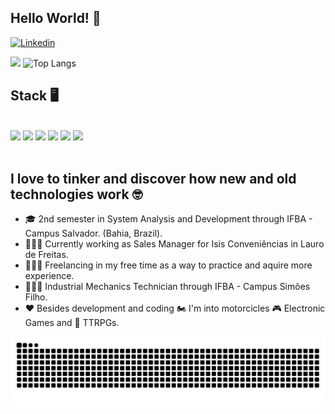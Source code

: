 ## Hello World! 👋

[![Linkedin](https://img.shields.io/badge/LinkedIn-0077B5?style=for-the-badge&logo=linkedin&logoColor=white)](https://www.linkedin.com/in/roberto-silva-barreto-9b3a48210/)

<div>
    <img height="180em" src="https://github-readme-stats.vercel.app/api?username=importRoberto&show_icons=true&theme=transparent&rank_icon=github"/>
    <img height="180em" src="https://github-readme-stats.vercel.app/api/top-langs/?username=importRoberto&layout=donut&size_weight=0.5&count_weight=0.5&theme=transparent" alt="Top Langs"/>
</div>

## Stack 🖥
<div style="display:inline_block"><br>
	<img src="https://img.shields.io/badge/git-%23F05033.svg?style=for-the-badge&logo=git&logoColor=white"/>
	<img src="https://img.shields.io/badge/HTML5-E34F26?style=for-the-badge&logo=html5&logoColor=white"/>
	<img src="https://img.shields.io/badge/CSS3-1572B6?style=for-the-badge&logo=css3&logoColor=white"/>
	<img src="https://img.shields.io/badge/JavaScript-F7DF1E?style=for-the-badge&logo=javascript&logoColor=black"/>
	<img src="https://img.shields.io/badge/C-00599C?style=for-the-badge&logo=c&logoColor=white"/>
	<img src="https://img.shields.io/badge/python-3670A0?style=for-the-badge&logo=python&logoColor=ffdd54"/>
</div><br>

## I love to tinker and discover how new and old technologies work 🤓
<section>
  
- 🎓 2nd semester in System Analysis and Development through IFBA - Campus Salvador. (Bahia, Brazil).
- 👨🏽‍💼 Currently working as Sales Manager for Isis Conveniências in Lauro de Freitas.
- 👨🏽‍💻 Freelancing in my free time as a way to practice and aquire more experience.
- 👨🏽‍🔧 Industrial Mechanics Technician through IFBA - Campus Simões Filho.
- ❤ Besides development and coding 🏍 I'm into motorcicles 🎮 Electronic Games and 🐲 TTRPGs.
  
</section>

<picture>
  <source media="(prefers-color-scheme: dark)" srcset="https://raw.githubusercontent.com/importRoberto/importRoberto/output/github-contribution-grid-snake-dark.svg">
  <source media="(prefers-color-scheme: light)" srcset="https://raw.githubusercontent.com/importRoberto/importRoberto/output/github-contribution-grid-snake.svg">
  <img alt="github contribution grid snake animation" src="https://raw.githubusercontent.com/importRoberto/importRoberto/output/github-contribution-grid-snake.svg">
</picture>
